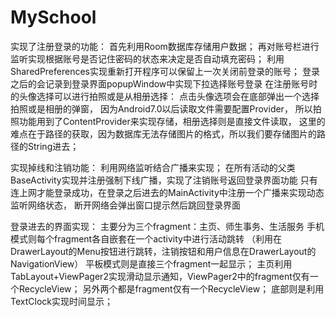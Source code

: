 # MySchool
实现了注册登录的功能：
首先利用Room数据库存储用户数据；
再对账号栏进行监听实现根据账号是否记住密码的状态来决定是否自动填充密码；
利用SharedPreferences实现重新打开程序可以保留上一次关闭前登录的账号；
登录之后的会记录到登录界面popupWindow中实现下拉选择账号登录
在注册账号时的头像选择可以进行拍照或是从相册选择：
点击头像选项会在底部弹出一个选择拍照或是相册的弹窗，
因为Android7.0以后读取文件需要配置Provider，
所以拍照功能用到了ContentProvider来实现存储，相册选择则是直接文件读取，
这里的难点在于路径的获取，因为数据库无法存储图片的格式，所以我们要存储图片的路径的String进去；

实现掉线和注销功能：
利用网络监听结合广播来实现；
在所有活动的父类BaseActivity实现并注册强制下线广播，实现了注销账号返回登录界面功能
只有连上网才能登录成功，在登录之后进去的MainActivity中注册一个广播来实现动态监听网络状态，
断开网络会弹出窗口提示然后跳回登录界面

登录进去的界面实现：
主要分为三个fragment：主页、师生事务、生活服务
手机模式则每个fragment各自嵌套在一个activity中进行活动跳转
（利用在DrawerLayout的Menu按钮进行跳转，注销按钮和用户信息在DrawerLayout的NavigationView）
平板模式则是直接三个fragment一起显示；
主页利用TabLayout+ViewPager2实现滑动显示通知，ViewPager2中的fragment仅有一个RecycleView；
另外两个都是fragment仅有一个RecycleView；
底部则是利用TextClock实现时间显示；
